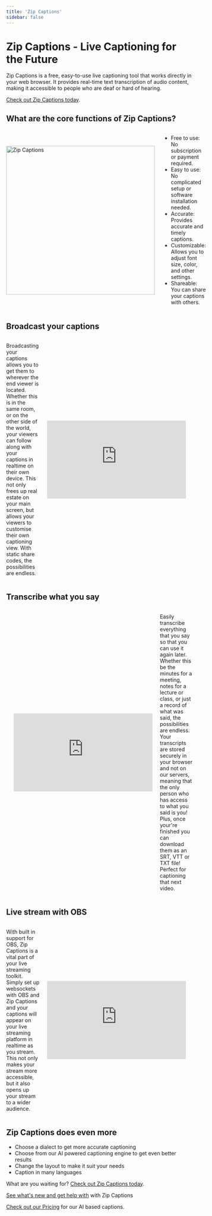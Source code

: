 ```yaml
---
title: 'Zip Captions'
sidebar: false
---
```


# Zip Captions - Live Captioning for the Future

Zip Captions is a free, easy-to-use live captioning tool that works directly in your web browser. It provides real-time text transcription of audio content, making it accessible to people who are deaf or hard of hearing.

[Check out Zip Captions today](https://zipcaptions.app).

## What are the core functions of Zip Captions?

<div style="display: flex; align-items: center;">
  <img src="/images/zippreview.png" alt="Zip Captions" title="Zip Captions" style="width: 400px; margin-right: 20px;" />
  <div style="flex: 1;">
    <ul>
      <li>Free to use: No subscription or payment required.</li>
      <li>Easy to use: No complicated setup or software installation needed.</li>
      <li>Accurate: Provides accurate and timely captions.</li>
      <li>Customizable: Allows you to adjust font size, color, and other settings.</li>
      <li>Shareable: You can share your captions with others.</li>
    </ul>
   
  </div>
</div>

## Broadcast your captions

<div style="display: flex; align-items: center;">
 <p>Broadcasting your captions allows you to get them to wherever the end viewer is located. Whether this is in the same room, or on the other side of the world, your viewers can follow along with your captions in realtime on their own device. This not only frees up real estate on your main screen, but allows your viewers to customise their own captioning view. With static share codes, the possibilities are endless.</p>
  <div style="flex: 1;">
   <iframe style="padding: 20px; radius:20px" width="374" height="210" src="https://www.youtube.com/embed/OXpaiEtECmI?si=f2T4ORGnv7TEPyf9" title="YouTube video player" frameborder="0" allow="accelerometer; autoplay; clipboard-write; encrypted-media; gyroscope; picture-in-picture; web-share" referrerpolicy="strict-origin-when-cross-origin" allowfullscreen></iframe>
 
  </div>
</div>

## Transcribe what you say

<div style="display: flex; align-items: center;">
  <iframe style="padding: 20px; radius:20px" width="374" height="210" src="https://www.youtube.com/embed/sF7n1X1oIFY?si=v1gFJ-SZGtZjVd9c" title="YouTube video player" frameborder="0" allow="accelerometer; autoplay; clipboard-write; encrypted-media; gyroscope; picture-in-picture; web-share" referrerpolicy="strict-origin-when-cross-origin" allowfullscreen></iframe>
  <div style="flex: 1;">
    <p>Easily transcribe everything that you say so that you can use it again later. Whether this be the minutes for a meeting, notes for a lecture or class, or just a record of what was said, the possibilities are endless. Your transcripts are stored securely in your browser and not on our servers, meaning that the only person who has access to what you said is you! Plus, once your're finished you can download them as an SRT, VTT or TXT file! Perfect for captioning that next video.</p>
  </div>
</div>

## Live stream with OBS

<div style="display: flex; align-items: center;">
 <p>With built in support for OBS, Zip Captions is a vital part of your live streaming toolkit. Simply set up websockets with OBS and Zip Captions and your captions will appear on your live streaming platform in realtime as you stream. This not only makes your stream more accessible, but it also opens up your stream to a wider audience.</p>
  <div style="flex: 1;">
   <iframe style="padding: 20px; radius:20px" width="374" height="210" src="https://www.youtube.com/embed/QYz4Brh66YA?si=SuBN-KoPIw7t6YdA" title="YouTube video player" frameborder="0" allow="accelerometer; autoplay; clipboard-write; encrypted-media; gyroscope; picture-in-picture; web-share" referrerpolicy="strict-origin-when-cross-origin" allowfullscreen></iframe>
 
  </div>
</div>

## Zip Captions does even more

- Choose a dialect to get more accurate captioning
- Choose from our AI powered captioning engine to get even better results
- Change the layout to make it suit your needs
- Caption in many languages

What are you waiting for? [Check out Zip Captions today](https://zipcaptions.app).



[See what's new and get help with](https://help.zipcaptions.app) with Zip Captions

[Check out our Pricing](./pricing.html) for our AI based captions. 
